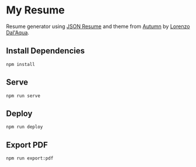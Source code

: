 # My Resume

Resume generator using [JSON Resume](https://jsonresume.org/) and theme from [Autumn](https://themes.jsonresume.org/theme/autumn) by [Lorenzo Dal'Aqua](https://github.com/lorenzodalaqua).

## Install Dependencies

`npm install`

## Serve

`npm run serve`

## Deploy

`npm run deploy`

## Export PDF

`npm run export:pdf`

